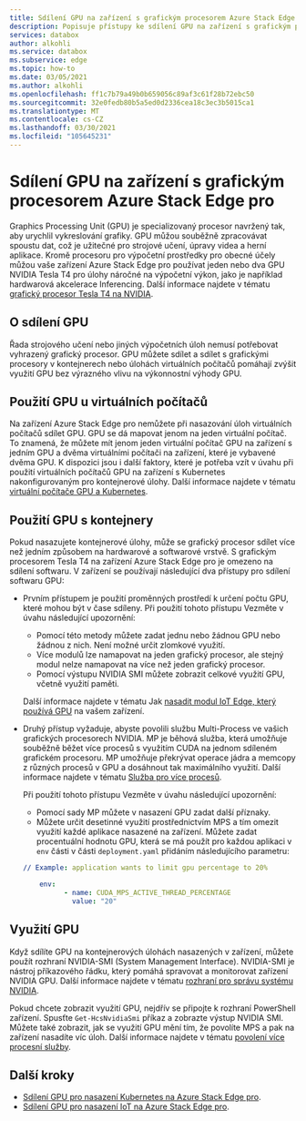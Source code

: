 ```yaml
---
title: Sdílení GPU na zařízení s grafickým procesorem Azure Stack Edge pro
description: Popisuje přístupy ke sdílení GPU na zařízení s grafickým procesorem Azure Stack Edge pro.
services: databox
author: alkohli
ms.service: databox
ms.subservice: edge
ms.topic: how-to
ms.date: 03/05/2021
ms.author: alkohli
ms.openlocfilehash: ff1c7b79a49b0b659056c89af3c61f28b72ebc50
ms.sourcegitcommit: 32e0fedb80b5a5ed0d2336cea18c3ec3b5015ca1
ms.translationtype: MT
ms.contentlocale: cs-CZ
ms.lasthandoff: 03/30/2021
ms.locfileid: "105645231"
---
```

# <a name="gpu-sharing-on-your-azure-stack-edge-pro-gpu-device"></a>Sdílení GPU na zařízení s grafickým procesorem Azure Stack Edge pro

Graphics Processing Unit (GPU) je specializovaný procesor navržený tak, aby urychlil vykreslování grafiky. GPU můžou souběžně zpracovávat spoustu dat, což je užitečné pro strojové učení, úpravy videa a herní aplikace. Kromě procesoru pro výpočetní prostředky pro obecné účely můžou vaše zařízení Azure Stack Edge pro používat jeden nebo dva GPU NVIDIA Tesla T4 pro úlohy náročné na výpočetní výkon, jako je například hardwarová akcelerace Inferencing. Další informace najdete v tématu [grafický procesor Tesla T4 na NVIDIA](https://www.nvidia.com/en-us/data-center/tesla-t4/).


## <a name="about-gpu-sharing"></a>O sdílení GPU

Řada strojového učení nebo jiných výpočetních úloh nemusí potřebovat vyhrazený grafický procesor. GPU můžete sdílet a sdílet s grafickými procesory v kontejnerech nebo úlohách virtuálních počítačů pomáhají zvýšit využití GPU bez výrazného vlivu na výkonnostní výhody GPU.  

## <a name="using-gpu-with-vms"></a>Použití GPU u virtuálních počítačů

Na zařízení Azure Stack Edge pro nemůžete při nasazování úloh virtuálních počítačů sdílet GPU. GPU se dá mapovat jenom na jeden virtuální počítač. To znamená, že můžete mít jenom jeden virtuální počítač GPU na zařízení s jedním GPU a dvěma virtuálními počítači na zařízení, které je vybavené dvěma GPU. K dispozici jsou i další faktory, které je potřeba vzít v úvahu při použití virtuálních počítačů GPU na zařízení s Kubernetes nakonfigurovaným pro kontejnerové úlohy. Další informace najdete v tématu [virtuální počítače GPU a Kubernetes](azure-stack-edge-gpu-deploy-gpu-virtual-machine.md#gpu-vms-and-kubernetes).


## <a name="using-gpu-with-containers"></a>Použití GPU s kontejnery

Pokud nasazujete kontejnerové úlohy, může se grafický procesor sdílet více než jedním způsobem na hardwarové a softwarové vrstvě. S grafickým procesorem Tesla T4 na zařízení Azure Stack Edge pro je omezeno na sdílení softwaru. V zařízení se používají následující dva přístupy pro sdílení softwaru GPU: 

- Prvním přístupem je použití proměnných prostředí k určení počtu GPU, které mohou být v čase sdíleny. Při použití tohoto přístupu Vezměte v úvahu následující upozornění:

    - Pomocí této metody můžete zadat jednu nebo žádnou GPU nebo žádnou z nich. Není možné určit zlomkové využití.
    - Více modulů lze namapovat na jeden grafický procesor, ale stejný modul nelze namapovat na více než jeden grafický procesor.
    - Pomocí výstupu NVIDIA SMI můžete zobrazit celkové využití GPU, včetně využití paměti.
    
    Další informace najdete v tématu Jak [nasadit modul IoT Edge, který používá GPU](azure-stack-edge-gpu-configure-gpu-modules.md) na vašem zařízení.

- Druhý přístup vyžaduje, abyste povolili službu Multi-Process ve vašich grafických procesorech NVIDIA. MP je běhová služba, která umožňuje souběžně běžet více procesů s využitím CUDA na jednom sdíleném grafickém procesoru. MP umožňuje překrývat operace jádra a memcopy z různých procesů v GPU a dosáhnout tak maximálního využití. Další informace najdete v tématu [Služba pro více procesů](https://docs.nvidia.com/deploy/pdf/CUDA_Multi_Process_Service_Overview.pdf).

    Při použití tohoto přístupu Vezměte v úvahu následující upozornění:
    
    - Pomocí sady MP můžete v nasazení GPU zadat další příznaky.
    - Můžete určit desetinné využití prostřednictvím MPS a tím omezit využití každé aplikace nasazené na zařízení. Můžete zadat procentuální hodnotu GPU, která se má použít pro každou aplikaci v `env` části v části `deployment.yaml` přidáním následujícího parametru: 

    ```yml
    // Example: application wants to limit gpu percentage to 20%
    
        env:
              - name: CUDA_MPS_ACTIVE_THREAD_PERCENTAGE 
                value: "20"    
    ```

## <a name="gpu-utilization"></a>Využití GPU
 
Když sdílíte GPU na kontejnerových úlohách nasazených v zařízení, můžete použít rozhraní NVIDIA-SMI (System Management Interface). NVIDIA-SMI je nástroj příkazového řádku, který pomáhá spravovat a monitorovat zařízení NVIDIA GPU. Další informace najdete v tématu [rozhraní pro správu systému NVIDIA](https://developer.nvidia.com/nvidia-system-management-interface).

Pokud chcete zobrazit využití GPU, nejdřív se připojte k rozhraní PowerShell zařízení. Spusťte `Get-HcsNvidiaSmi` příkaz a zobrazte výstup NVIDIA SMI. Můžete také zobrazit, jak se využití GPU mění tím, že povolíte MPS a pak na zařízení nasadíte víc úloh. Další informace najdete v tématu [povolení více procesní služby](azure-stack-edge-gpu-connect-powershell-interface.md#enable-multi-process-service-mps).


## <a name="next-steps"></a>Další kroky

- [Sdílení GPU pro nasazení Kubernetes na Azure Stack Edge pro](azure-stack-edge-gpu-deploy-kubernetes-gpu-sharing.md).
- [Sdílení GPU pro nasazení IoT na Azure Stack Edge pro](azure-stack-edge-gpu-deploy-iot-edge-gpu-sharing.md).
